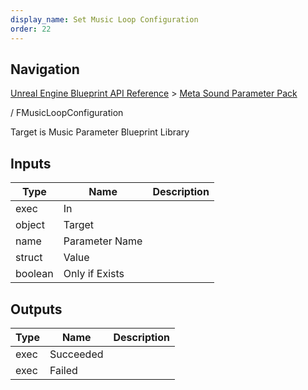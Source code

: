 ```yaml
---
display_name: Set Music Loop Configuration
order: 22
---
```

## Navigation

[Unreal Engine Blueprint API Reference](https://dev.epicgames.com/documentation/en-us/unreal-engine/BlueprintAPI) > [Meta Sound Parameter Pack](https://dev.epicgames.com/documentation/en-us/unreal-engine/BlueprintAPI/MetaSoundParameterPack)

/ FMusicLoopConfiguration

Target is Music Parameter Blueprint Library

## Inputs

| Type | Name | Description |
| --- | --- | --- |
| exec | In |  |
| object | Target |  |
| name | Parameter Name |  |
| struct | Value |  |
| boolean | Only if Exists |  |

## Outputs

| Type | Name | Description |
| --- | --- | --- |
| exec | Succeeded |  |
| exec | Failed |  |
